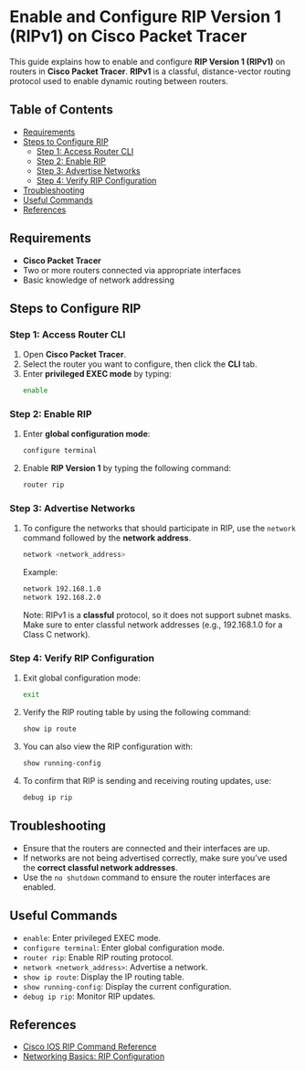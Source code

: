 # Enable and Configure RIP Version 1 (RIPv1) on Cisco Packet Tracer

This guide explains how to enable and configure **RIP Version 1 (RIPv1)** on routers in **Cisco Packet Tracer**. **RIPv1** is a classful, distance-vector routing protocol used to enable dynamic routing between routers.

## Table of Contents
- [Requirements](#requirements)
- [Steps to Configure RIP](#steps-to-configure-rip)
  - [Step 1: Access Router CLI](#step-1-access-router-cli)
  - [Step 2: Enable RIP](#step-2-enable-rip)
  - [Step 3: Advertise Networks](#step-3-advertise-networks)
  - [Step 4: Verify RIP Configuration](#step-4-verify-rip-configuration)
- [Troubleshooting](#troubleshooting)
- [Useful Commands](#useful-commands)
- [References](#references)

## Requirements
- **Cisco Packet Tracer**
- Two or more routers connected via appropriate interfaces
- Basic knowledge of network addressing

## Steps to Configure RIP

### Step 1: Access Router CLI
1. Open **Cisco Packet Tracer**.
2. Select the router you want to configure, then click the **CLI** tab.
3. Enter **privileged EXEC mode** by typing:
    ```bash
    enable
    ```

### Step 2: Enable RIP
1. Enter **global configuration mode**:
    ```bash
    configure terminal
    ```
2. Enable **RIP Version 1** by typing the following command:
    ```bash
    router rip
    ```

### Step 3: Advertise Networks
1. To configure the networks that should participate in RIP, use the `network` command followed by the **network address**. 
    ```bash
    network <network_address>
    ```
    Example:
    ```bash
    network 192.168.1.0
    network 192.168.2.0
    ```
    Note: RIPv1 is a **classful** protocol, so it does not support subnet masks. Make sure to enter classful network addresses (e.g., 192.168.1.0 for a Class C network).

### Step 4: Verify RIP Configuration
1. Exit global configuration mode:
    ```bash
    exit
    ```
2. Verify the RIP routing table by using the following command:
    ```bash
    show ip route
    ```
3. You can also view the RIP configuration with:
    ```bash
    show running-config
    ```
4. To confirm that RIP is sending and receiving routing updates, use:
    ```bash
    debug ip rip
    ```

## Troubleshooting
- Ensure that the routers are connected and their interfaces are up.
- If networks are not being advertised correctly, make sure you’ve used the **correct classful network addresses**.
- Use the `no shutdown` command to ensure the router interfaces are enabled.

## Useful Commands
- `enable`: Enter privileged EXEC mode.
- `configure terminal`: Enter global configuration mode.
- `router rip`: Enable RIP routing protocol.
- `network <network_address>`: Advertise a network.
- `show ip route`: Display the IP routing table.
- `show running-config`: Display the current configuration.
- `debug ip rip`: Monitor RIP updates.

## References
- [Cisco IOS RIP Command Reference](https://www.cisco.com)
- [Networking Basics: RIP Configuration](https://www.networklessons.com)
